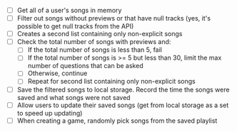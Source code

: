 
- [ ] Get all of a user's songs in memory
- [ ] Filter out songs without previews or that have null tracks (yes, it's possible to get null tracks from the API)
- [ ] Creates a second list containing only non-explicit songs
- [ ] Check the total number of songs with previews and:
  - [ ] If the total number of songs is less than 5, fail
  - [ ] If the total number of songs is >= 5 but less than 30, limit the max number of questions that can be asked
  - [ ] Otherwise, continue
  - [ ] Repeat for second list containing only non-explicit songs
- [ ] Save the filtered songs to local storage. Record the time the songs were saved and what songs were not saved
- [ ] Allow users to update their saved songs (get from local storage as a set to speed up updating)
- [ ] When creating a game, randomly pick songs from the saved playlist